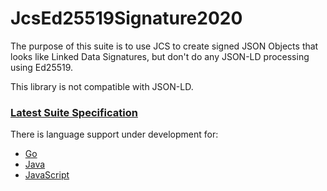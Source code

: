 # JcsEd25519Signature2020

The purpose of this suite is to use JCS to create signed JSON Objects that looks like Linked Data Signatures, but don't do any JSON-LD processing using Ed25519.

This library is not compatible with JSON-LD.

### [Latest Suite Specification](https://identity.foundation/JcsEd25519Signature2020/)

There is language support under development for:

- [Go](./signature-suite-impls/golang)
- [Java](./signature-suite-impls/java)
- [JavaScript](./signature-suite-impls/javascript)

